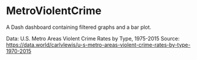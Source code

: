 # MetroViolentCrime

A Dash dashboard containing filtered graphs and a bar plot. 

Data: U.S. Metro Areas Violent Crime Rates by Type, 1975-2015
Source: https://data.world/carlvlewis/u-s-metro-areas-violent-crime-rates-by-type-1970-2015
